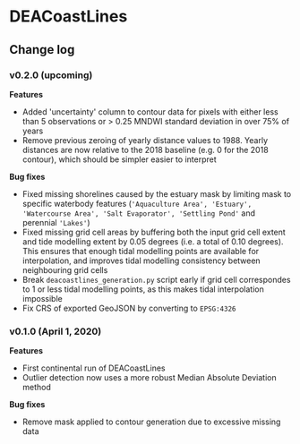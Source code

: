 # DEACoastLines

## Change log

### v0.2.0 (upcoming)

**Features**
* Added 'uncertainty' column to contour data for pixels with either less than 5 observations or > 0.25 MNDWI standard deviation in over 75% of years
* Remove previous zeroing of yearly distance values to 1988. Yearly distances are now relative to the 2018 baseline (e.g. 0 for the 2018 contour), which should be simpler easier to interpret

**Bug fixes**
* Fixed missing shorelines caused by the estuary mask by limiting mask to specific waterbody features (`'Aquaculture Area', 'Estuary', 'Watercourse Area', 'Salt Evaporator', 'Settling Pond'` and perennial `'Lakes'`)
* Fixed missing grid cell areas by buffering both the input grid cell extent and tide modelling extent by 0.05 degrees (i.e. a total of 0.10 degrees). This ensures that enough tidal modelling points are available for interpolation, and improves tidal modelling consistency between neighbouring grid cells 
* Break `deacoastlines_generation.py` script early if grid cell correspondes to 1 or less tidal modelling points, as this makes tidal interpolation impossible
* Fix CRS of exported GeoJSON by converting to `EPSG:4326`

### v0.1.0 (April 1, 2020)

**Features**
* First continental run of DEACoastLines
* Outlier detection now uses a more robust Median Absolute Deviation method

**Bug fixes**
* Remove mask applied to contour generation due to excessive missing data